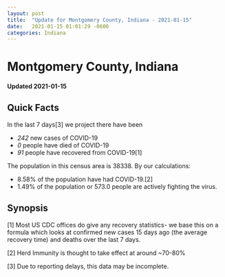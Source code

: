 ```yaml
---
layout: post
title:  "Update for Montgomery County, Indiana - 2021-01-15"
date:   2021-01-15 01:01:29 -0600
categories: Indiana
---
```


# Montgomery County, Indiana
#### Updated 2021-01-15

## Quick Facts

In the last 7 days[3] we project there have been
- *242* new cases of COVID-19
- *0* people have died of COVID-19
- *91* people have recovered from COVID-19[1]

The population in this census area is 38338. By our calculations:
- 8.58% of the population have had COVID-19.[2]
- 1.49% of the population or 573.0 people are actively fighting the virus.

## Synopsis




[1] Most US CDC offices do give any recovery statistics- we base this on a formula which looks at confirmed new cases
15 days ago (the average recovery time) and deaths over the last 7 days.

[2] Herd Immunity is thought to take effect at around ~70-80%

[3] Due to reporting delays, this data may be incomplete.
 
    